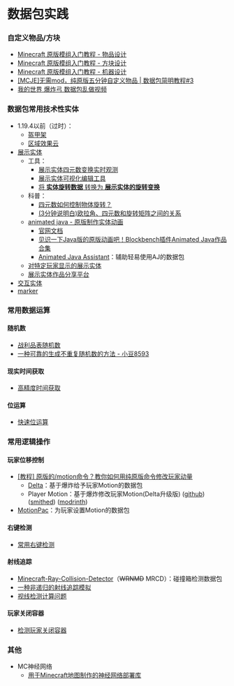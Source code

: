 # 数据包实践
### 自定义物品/方块
- [Minecraft 原版模组入门教程 - 物品设计](https://zhangshenxing.github.io/VanillaModTutorial/#物品设计)
- [Minecraft 原版模组入门教程 - 方块设计](https://zhangshenxing.github.io/VanillaModTutorial/#方块设计)
- [Minecraft 原版模组入门教程 - 机器设计](https://zhangshenxing.github.io/VanillaModTutorial/#机器设计)
- [[MCJE]无需mod，纯原版五分钟自定义物品 | 数据包简明教程#3](https://www.bilibili.com/video/BV1Q24y1N7hY/)
- [我的世界 爆炸弓 数据包乱做视频](https://www.bilibili.com/video/BV14A411c78B/)
### 数据包常用技术性实体
- 1.19.4以前（过时）：
  - [盔甲架](https://zh.minecraft.wiki/w/盔甲架)
  - [区域效果云](https://zh.minecraft.wiki/w/%E5%8C%BA%E5%9F%9F%E6%95%88%E6%9E%9C%E4%BA%91)
- [展示实体](https://zh.minecraft.wiki/w/%E5%B1%95%E7%A4%BA%E5%AE%9E%E4%BD%93)
  - 工具：
    - [展示实体四元数变换实时观测](https://misode.github.io/transformation/)
    - [展示实体可视化编辑工具](https://eszesbalint.github.io/bdstudio/editor)
    - [将 __实体旋转数据__ 转换为 __展示实体的旋转变换__](/index/附录4.md/#如何将-实体旋转数据-转换为-展示实体的旋转变换)
  - 科普：
    - [四元数如何控制物体旋转？](https://www.bilibili.com/video/BV14t421h7M4/)
    - [(3分钟说明白)欧拉角、四元数和旋转矩阵之间的关系](https://zhuanlan.zhihu.com/p/569964217?utm_psn=1852117017248788481)
  - [animated java - 原版制作实体动画](https://animated-java.dev/)
    - [官网文档](https://animated-java.dev/docs/introduction/what-is-animated-java)
    - [见识一下Java版的原版动画吧！Blockbench插件Animated Java作品合集](https://www.bilibili.com/video/BV12D4y1F7VM)
    - [Animated Java Assistant](https://www.planetminecraft.com/data-pack/ml-animated-java-model-assistant-minecraft-1-20-4/)：辅助轻易使用AJ的数据包
  - [对特定玩家显示的展示实体](https://github.com/CMDred/per-player-displays)
  - [展示实体作品分享平台](https://block-display.com/)
- [交互实体](https://zh.minecraft.wiki/w/%E4%BA%A4%E4%BA%92%E5%AE%9E%E4%BD%93)
- [marker](https://zh.minecraft.wiki/w/标记)

### 常用数据运算

#### 随机数
- [战利品表随机数](https://zhangshenxing.github.io/VanillaModTutorial/#%E9%9A%8F%E6%9C%BA%E6%95%B0)
- [一种可靠的生成不重复随机数的方法 - 小豆8593](https://www.bilibili.com/read/cv16985186)

#### 现实时间获取
- [高精度时间获取](https://github.com/intsuc/get_millis)

#### 位运算
- [快速位运算](https://github.com/Triton365/fast_bitwise_ops/blob/main/data/fast_bitwise/function/and.mcfunction)

### 常用逻辑操作
#### 玩家位移控制
- [[教程] 原版的/motion命令？教你如何用纯原版命令修改玩家动量](https://www.bilibili.com/video/BV1iYbLeqE1U/)
  - [Delta](https://github.com/BigPapi13/Delta)：基于爆炸给予玩家Motion的数据包
  - Player Motion：基于爆炸修改玩家Motion(Delta升级版) ([github](https://github.com/MulverineX/player_motion)) ([smithed](https://smithed.net/packs/player_motion)) ([modrinth](https://modrinth.com/datapack/player_motion))
- [MotionPac](https://github.com/zsazska/MotionPack)：为玩家设置Motion的数据包

#### 右键检测
- [常用右键检测](https://etis.vcsofficial.site/d/60)

#### 射线追踪
- [Minecraft-Ray-Collision-Detector](https://github.com/K-bai/Minecraft-Ray-Collision-Detector/releases)（~~WRNMD~~ MRCD）：碰撞箱检测数据包
- [一种非递归的射线追踪模拟](/index/附录4.md/#一种非递归的射线追踪模拟)
- [视线检测计算问题](https://etis.vcsofficial.site/d/42-shi-xian-jian-ce-ji-suan-wen-ti)

#### 玩家关闭容器
- [检测玩家关闭容器](https://github.com/DefinitelyHighmore/sentinel)


### 其他
- MC神经网络
  - [用于Minecraft地图制作的神经网络部署库](https://github.com/AjjMC/ajjnn)

